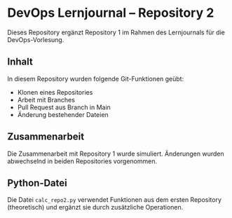 # DevOps Lernjournal – Repository 2

Dieses Repository ergänzt Repository 1 im Rahmen des Lernjournals für die DevOps-Vorlesung.

## Inhalt

In diesem Repository wurden folgende Git-Funktionen geübt:

- Klonen eines Repositories
- Arbeit mit Branches
- Pull Request aus Branch in Main
- Änderung bestehender Dateien

## Zusammenarbeit

Die Zusammenarbeit mit Repository 1 wurde simuliert. Änderungen wurden abwechselnd in beiden Repositories vorgenommen.

## Python-Datei

Die Datei `calc_repo2.py` verwendet Funktionen aus dem ersten Repository (theoretisch) und ergänzt sie durch zusätzliche Operationen.
